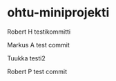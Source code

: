 # ohtu-miniprojekti

Robert H testikommitti

Markus A test commit

Tuukka testi2

Robert P test commit
